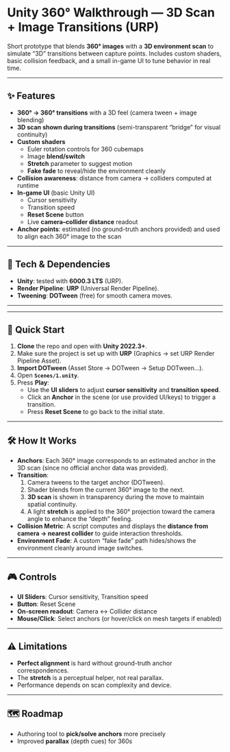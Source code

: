 # Unity 360° Walkthrough — 3D Scan + Image Transitions (URP)

Short prototype that blends **360° images** with a **3D environment scan** to simulate “3D” transitions between capture points. Includes custom shaders, basic collision feedback, and a small in-game UI to tune behavior in real time.

---

## ✨ Features

- **360° → 360° transitions** with a 3D feel (camera tween + image blending)
- **3D scan shown during transitions** (semi-transparent “bridge” for visual continuity)
- **Custom shaders**  
  - Euler rotation controls for 360 cubemaps  
  - Image **blend/switch**  
  - **Stretch** parameter to suggest motion  
  - **Fake fade** to reveal/hide the environment cleanly
- **Collision awareness**: distance from camera → colliders computed at runtime
- **In-game UI** (basic Unity UI)  
  - Cursor sensitivity  
  - Transition speed  
  - **Reset Scene** button  
  - Live **camera–collider distance** readout
- **Anchor points**: estimated (no ground-truth anchors provided) and used to align each 360° image to the scan

---

## 🧩 Tech & Dependencies

- **Unity**: tested with **6000.3 LTS** (URP).  
- **Render Pipeline**: **URP** (Universal Render Pipeline).  
- **Tweening**: **DOTween** (free) for smooth camera moves.  

---


---

## 🚀 Quick Start

1. **Clone** the repo and open with **Unity 2022.3+**.
2. Make sure the project is set up with **URP** (Graphics → set URP Render Pipeline Asset).
3. **Import DOTween** (Asset Store → DOTween → Setup DOTween…).
4. Open **`Scenes/1.unity`**.
5. Press **Play**:
   - Use the **UI sliders** to adjust **cursor sensitivity** and **transition speed**.
   - Click an **Anchor** in the scene (or use provided UI/keys) to trigger a transition.
   - Press **Reset Scene** to go back to the initial state.

---

## 🛠️ How It Works

- **Anchors**: Each 360° image corresponds to an estimated anchor in the 3D scan (since no official anchor data was provided).  
- **Transition**:  
  1) Camera tweens to the target anchor (DOTween).  
  2) Shader blends from the current 360° image to the next.  
  3) **3D scan** is shown in transparency during the move to maintain spatial continuity.  
  4) A light **stretch** is applied to the 360° projection toward the camera angle to enhance the “depth” feeling.  
- **Collision Metric**: A script computes and displays the **distance from camera → nearest collider** to guide interaction thresholds.
- **Environment Fade**: A custom “fake fade” path hides/shows the environment cleanly around image switches.

---

## 🎮 Controls

- **UI Sliders**: Cursor sensitivity, Transition speed  
- **Button**: Reset Scene  
- **On-screen readout**: Camera ↔ Collider distance  
- **Mouse/Click**: Select anchors (or hover/click on mesh targets if enabled)

---

## ⚠️ Limitations

- **Perfect alignment** is hard without ground-truth anchor correspondences.  
- The **stretch** is a perceptual helper, not real parallax.  
- Performance depends on scan complexity and device.

---

## 🗺️ Roadmap

- Authoring tool to **pick/solve anchors** more precisely  
- Improved **parallax** (depth cues) for 360s  






